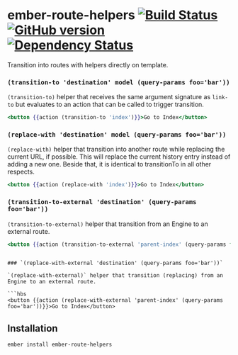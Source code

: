 # ember-route-helpers [![Build Status](https://travis-ci.org/BBVAEngineering/ember-route-helpers.svg?branch=master)](https://travis-ci.org/BBVAEngineering/ember-route-helpers) [![GitHub version](https://badge.fury.io/gh/BBVAEngineering%2Fember-route-helpers.svg)](https://badge.fury.io/gh/BBVAEngineering%2Fember-route-helpers) [![Dependency Status](https://david-dm.org/BBVAEngineering/ember-route-helpers.svg)](https://david-dm.org/BBVAEngineering/ember-route-helpers)

Transition into routes with helpers directly on template.

### `(transition-to 'destination' model (query-params foo='bar'))`

`(transition-to)` helper that receives the same argument signature as `link-to` but evaluates to an action that can be called to trigger transition.

```hbs
<button {{action (transition-to 'index')}}>Go to Index</button>
```

### `(replace-with 'destination' model (query-params foo='bar'))`

`(replace-with)` helper that transition into another route while replacing the current URL, if possible. This will replace the current history entry instead of adding a new one. Beside that, it is identical to transitionTo in all other respects.

```hbs
<button {{action (replace-with 'index')}}>Go to Index</button>
```

### `(transition-to-external 'destination' (query-params foo='bar'))`

`(transition-to-external)` helper that transition from an Engine to an external route.

```hbs
<button {{action (transition-to-external 'parent-index' (query-params foo='bar'))}}>Go to Index</button>
```
```

### `(replace-with-external 'destination' (query-params foo='bar'))`

`(replace-with-external)` helper that transition (replacing) from an Engine to an external route.

```hbs
<button {{action (replace-with-external 'parent-index' (query-params foo='bar'))}}>Go to Index</button>
```


## Installation

```
ember install ember-route-helpers
```

